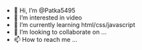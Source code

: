 - 👋 Hi, I’m @Patka5495
- 👀 I’m interested in video
- 🌱 I’m currently learning html/css/javascript
- 💞️ I’m looking to collaborate on ...
- 📫 How to reach me ...

<!---
Patka5495/Patka5495 is a ✨ special ✨ repository because its `README.md` (this file) appears on your GitHub profile.
You can click the Preview link to take a look at your changes.
--->

